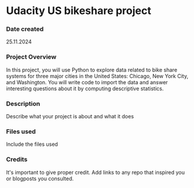 # Udacity US bikeshare project

### Date created
25.11.2024

### Project Overview
In this project, you will use Python to explore data related to bike share systems for three major cities in the United States: Chicago, New York City, and Washington. You will write code to import the data and answer interesting questions about it by computing descriptive statistics.

### Description
Describe what your project is about and what it does

### Files used
Include the files used

### Credits
It's important to give proper credit. Add links to any repo that inspired you or blogposts you consulted.

